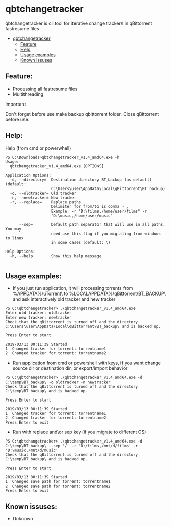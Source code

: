 


# qbtchangetracker
qbtchangetracker is cli tool for iterative change trackers in qBittorrent fastresume files
- [qbtchangetracker](#qbtchangetracker)
	- [Feature](#user-content-feature)
	- [Help](#user-content-help)
	- [Usage examples](#user-content-usage-examples)
	- [Known issuses](#user-content-known-issuses)
	
Feature:
---------
 - Processing all fastresume files
 - Multithreading


> [!IMPORTANT]
> Don't forget before use make backup qbittorrent folder. Close qBittorrent before use.

Help:
-------

Help (from cmd or powerwhell)

```
PS C:\Downloads>qbtchangetracker_v1.4_amd64.exe -h
Usage:
  qbtchangetracker_v1.4_amd64.exe [OPTIONS]

Application Options:
  -d, --directory=  Destination directory BT_backup (as default) (default:
                    C:\Users\user\AppData\Local\qBittorrent\BT_backup)
  -o, --oldtracker= Old tracker
  -n, --newtracker= New tracker
  -r, --replace=    Replace paths.
                    Delimiter for from/to is comma - ,
                    Example: -r "D:\films,/home/user/films" -r
                    "D:\music,/home/user/music"

      --sep=        Default path separator that will use in all paths. You may
                    need use this flag if you migrating from windows to linux
                    in some cases (default: \)

Help Options:
  -h, --help        Show this help message


```

Usage examples:
----------------

- If you just run application, it will processing torrents from %APPDATA%\uTorrent\ to %LOCALAPPDATA%\qBittorrent\BT_BACKUP\ and ask interactively old tracker and new tracker
```
PS C:\qbtchangetracker> .\qbtchangetracker_v1.4_amd64.exe
Enter old tracker: oldtracker
Enter new tracker: newtracker
Check that the qBittorrent is turned off and the directory C:\Users\user\AppData\Local\qBittorrent\BT_backup\ and is backed up.

Press Enter to start

2019/03/13 00:11:39 Started
1  Changed tracker for torrent: torrentname1
2  Changed tracker for torrent: torrentname2
```

- Run application from cmd or powershell with keys, if you want change source dir or destination dir, or export/import behavior
```
PS C:\qbtchangetracker> .\qbtchangetracker_v1.4_amd64.exe -d C:\temp\BT_backup\ -o oldtracker -n newtracker
Check that the qBittorrent is turned off and the directory C:\temp\BT_backup\ and is backed up.

Press Enter to start

2019/03/13 00:11:39 Started
1  Changed tracker for torrent: torrentname1
2  Changed tracker for torrent: torrentname2
Press Enter to exit
```
- Run with replace and\or sep key (if you migrate to different OS)
```
PS C:\qbtchangetracker> .\qbtchangetracker_v1.4_amd64.exe -d C:\temp\BT_backup\ --sep '/' -r 'D:/films,/mnt/d/films' -r 'D:\music,/mnt/d/music'
Check that the qBittorrent is turned off and the directory C:\temp\BT_backup\ and is backed up.

Press Enter to start

2019/03/13 00:11:39 Started
1  Changed save path for torrent: torrentname1
2  Changed save path for torrent: torrentname2
Press Enter to exit
```
Known issuses:
---------------
 - Unknown
